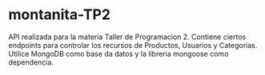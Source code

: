 # montanita-TP2
API realizada para la materia Taller de Programacion 2.
Contiene ciertos endpoints para controlar los recursos de Productos, Usuarios y Categorias.
Utilice MongoDB como base da datos y la libreria mongoose como dependencia.
